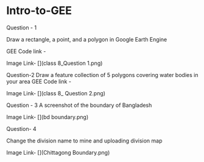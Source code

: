 # Intro-to-GEE

Question - 1 

Draw a rectangle, a point, and a polygon in Google Earth Engine

GEE Code link - [](https://code.earthengine.google.com/1183ace62b62c59e19331291e39ed83d)

Image Link- [](class 8_Question 1.png)

Question-2 Draw a feature collection of 5 polygons covering water bodies in your area
GEE Code link - [](https://code.earthengine.google.com/f8787e4215b8a598f1668d3b26306bc7)

Image Link- [](class 8_ Question 2.png)


Question - 3
A screenshot of the boundary of Bangladesh

Image Link- [](bd boundary.png)

Question- 4

Change the division name to mine and uploading division map

Image Link- [](Chittagong Boundary.png)
